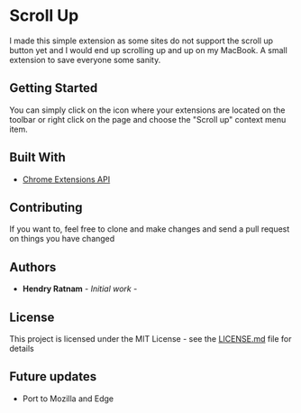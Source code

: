 # Scroll Up

I made this simple extension as some sites do not support the scroll up button yet and I would end up scrolling up and up on my MacBook. A small extension to save everyone some sanity.

## Getting Started

You can simply click on the icon where your extensions are located on the toolbar or right click on the page and choose the "Scroll up" context menu item.
<!-- 
Find the extension on:
* [Scroll up]() -->

## Built With

* [Chrome Extensions API](https://developer.chrome.com/extensions)

## Contributing

If you want to, feel free to clone and make changes and send a pull request on things you have changed

## Authors

* **Hendry Ratnam** - *Initial work* -

## License

This project is licensed under the MIT License - see the [LICENSE.md](https://github.com/lowmoney/scroll_up/blob/master/LICENSE.MD) file for details

## Future updates

* Port to Mozilla and Edge
